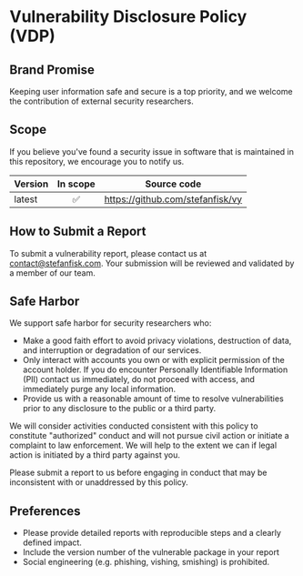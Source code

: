 <!--
    This policy template was created using the HackerOne Policy Builder [1],
    with guidance from the National Telecommunications and Information
    Administration Coordinated Vulnerability Disclosure Template [2].
 -->

# Vulnerability Disclosure Policy (VDP)

## Brand Promise

<!--
    This is your brand promise. Its objective is to "demonstrate a clear, good
    faith commitment to customers and other stakeholders potentially impacted by
    security vulnerabilities" [2].
-->

Keeping user information safe and secure is a top priority, and we welcome the
contribution of external security researchers.

## Scope

<!--
    This is your initial scope. It tells vulnerability finders and reporters
    "which systems and capabilities are 'fair game' versus 'off limits'" [2].
    For software packages, this is often a list of currently maintained versions
    of the package.
-->

If you believe you've found a security issue in software that is maintained in
this repository, we encourage you to notify us.

| Version | In scope | Source code |
| ------- | :------: | ----------- |
| latest  | ✅        | https://github.com/stefanfisk/vy |

## How to Submit a Report

<!--
    This is your communication process. It tells security researchers how to
    contact you to report a vulnerability. It may be a link to a web form that
    uses HTTPS for secure communication, or it may be an email address.
    Optionally, you may choose to include a PGP public key, so that researchers
    may send you encrypted messages.
-->

To submit a vulnerability report, please contact us at contact@stefanfisk.com.
Your submission will be reviewed and validated by a member of our team.

## Safe Harbor

<!--
    This section assures vulnerability finders and reporters that they will
    receive good faith responses to their good faith acts. In other words,
    "we will not take legal action if..." [2].
-->

We support safe harbor for security researchers who:

* Make a good faith effort to avoid privacy violations, destruction of data, and
  interruption or degradation of our services.
* Only interact with accounts you own or with explicit permission of the account
  holder. If you do encounter Personally Identifiable Information (PII) contact
  us immediately, do not proceed with access, and immediately purge any local
  information.
* Provide us with a reasonable amount of time to resolve vulnerabilities prior
  to any disclosure to the public or a third party.

We will consider activities conducted consistent with this policy to constitute
"authorized" conduct and will not pursue civil action or initiate a complaint to
law enforcement. We will help to the extent we can if legal action is initiated
by a third party against you.

Please submit a report to us before engaging in conduct that may be inconsistent
with or unaddressed by this policy.

## Preferences

<!--
    The preferences section sets expectations based on priority and submission
    volume, rather than legal objection or restriction [2].

    According to the NTIA [2]:

        This section is a living document that sets expectations for preferences
        and priorities, typically maintained by the support and engineering
        team. This can outline classes of vulnerabilities, reporting style
        (crash dumps, CVSS scoring, proof-of-concept, etc.), tools, etc. Too
        many preferences can set the wrong tone or make reporting findings
        difficult to navigate. This section also sets expectations to the
        researcher community for what types of issues are considered important
        or not.
-->

* Please provide detailed reports with reproducible steps and a clearly defined
  impact.
* Include the version number of the vulnerable package in your report
* Social engineering (e.g. phishing, vishing, smishing) is prohibited.

<!--
    References

    [1] HackerOne. Policy builder. Retrieved from https://hackerone.com/policy-builder/

    [2] NTIA Safety Working Group. 2016. "Early stage" coordinated vulnerability
    disclosure template: Version 1.1. (15 December 2016). Retrieved from
    https://www.ntia.doc.gov/files/ntia/publications/ntia_vuln_disclosure_early_stage_template.pdf
-->
